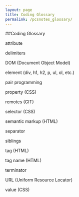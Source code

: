 ```yaml
---
layout: page
title: Coding Glossary
permalink: /pcsnotes_glossary/
---
```

##Coding Glossary

attribute

delimiters

DOM (Document Object Model)

element
(div, h1, h2, p, ul, ol, etc.)

pair programming

property (CSS)

remotes (GIT)

selector (CSS)

semantic markup (HTML)

separator

siblings

tag (HTML)

tag name (HTML)

terminator

URL (Uniform Resource Locator)

value (CSS)
